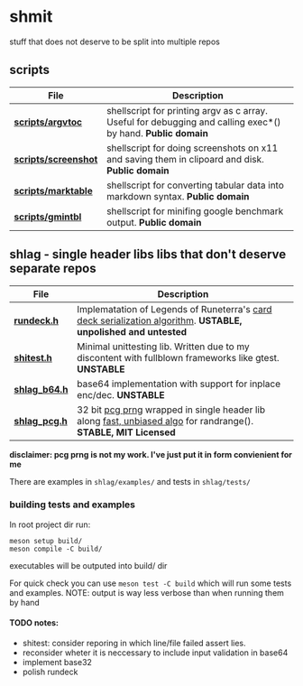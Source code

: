 # shmit
stuff that does not deserve to be split into multiple repos

## scripts
| File           | Description |
|----------------|-------------|
| [**scripts/argvtoc**](scripts/argvtoc) | shellscript for printing argv as c array. Useful for debugging and calling exec\*() by hand. **Public domain**|
| [**scripts/screenshot**](scripts/screenshot) | shellscript for doing screenshots on x11 and saving them in clipoard and disk. **Public domain**|
| [**scripts/marktable**](scripts/marktable) | shellscript for converting tabular data into markdown syntax. **Public domain** |
| [**scripts/gmintbl**](scripts/gmintbl) | shellscript for minifing google benchmark output. **Public domain** |

## shlag - single header libs libs that don't deserve separate repos
| File           | Description |
|----------------|-------------|
|[**rundeck.h**](shlag/rundeck.h) | Implematation of Legends of Runeterra's [card deck serialization algorithm](https://github.com/RiotGames/LoRDeckCodes). **USTABLE, unpolished and untested** |
|[**shitest.h**](shlag/shitest.h) | Minimal unittesting lib. Written due to my discontent with fullblown frameworks like gtest. **UNSTABLE** |
|[**shlag_b64.h**](shlag/shlag_b64.h) | base64 implementation with support for inplace enc/dec. **UNSTABLE** |
|[**shlag_pcg.h**](shlag/shlag_pcg.h) | 32 bit [pcg prng](https://www.pcg-random.org/) wrapped in single header lib along [fast, unbiased algo](https://lemire.me/blog/2016/06/30/fast-random-shuffling/) for randrange(). **STABLE, MIT Licensed** |

**disclaimer: pcg prng is not my work. I've just put it in form convienient for me** 

There are examples in `shlag/examples/` and tests in `shlag/tests/`

### building tests and examples
In root project dir run:
```
meson setup build/
meson compile -C build/
```
executables will be outputed into build/ dir

For quick check you can use `meson test -C build` which will run some tests
and examples. NOTE: output is way less verbose than when running them by hand

#### TODO notes:
- shitest: consider reporing in which line/file failed assert lies.
- reconsider wheter it is neccessary to include input validation in base64
- implement base32
- polish rundeck
